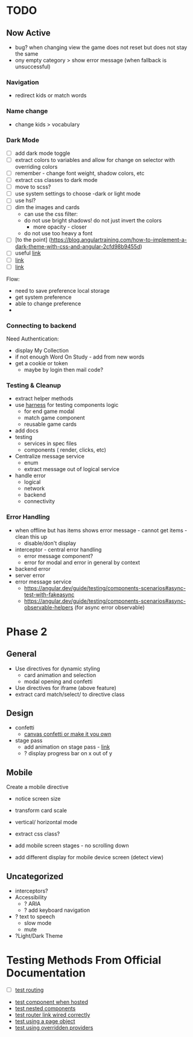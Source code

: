# TODO

## Now Active

- bug? when changing view the game does not reset but does not stay the same
- ony empty category > show error message (when fallback is unsuccessful)

### Navigation

- redirect kids or match words

### Name change

- change kids > vocabulary

### Dark Mode


- [ ] add dark mode toggle
- [ ] extract colors to variables and allow for change on selector with overriding colors
- [ ] remember - change font weight, shadow colors, etc
- [ ] extract css classes to dark mode
- [ ] move to scss?
- [ ] use system settings to choose -dark or light mode
- [ ] use hsl?
- [ ] dim the images and cards
  - can use the css filter:
  - do not use bright shadows! do not just invert the colors
    - more opacity - closer
  - do not use too heavy a font
- [ ] [to the point] (https://blog.angulartraining.com/how-to-implement-a-dark-theme-with-css-and-angular-2cfd98b9455d)
- [ ] useful [link](https://css-tricks.com/a-complete-guide-to-dark-mode-on-the-web/?utm_source=chatgpt.com#aa-handling-user-agent-styles)
- [ ] [link](https://css-tricks.com/dark-mode-and-variable-fonts/)
- [ ] [link](https://css-tricks.com/understanding-web-accessibility-color-contrast-guidelines-and-ratios/)

Flow:

- need to save preference local storage
- get system preference
- able to change preference
-

### Connecting to backend

Need Authentication:

- display My Collection
- if not enough Word On Study - add from new words
- get a cookie or token 
  - maybe by login then mail code?

### Testing & Cleanup

- extract helper methods
- use [harness](https://angular.dev/guide/testing/component-harnesses-overview) for testing components logic
  - for end game modal
  - match game component
  - reusable game cards
- add docs
- testing
  - services in spec files
  - components ( render, clicks, etc)
- Centralize message service
  - enum
  - extract message out of logical service
- handle error
  - logical
  - network
  - backend
  - connectivity

### Error Handling

- when offline but has items shows error message - cannot get items - clean this up
  - disable/don't display
- interceptor - central error handling
  - error message component?
  - error for modal and error in general by context
- backend error
- server error
- error message service
  - https://angular.dev/guide/testing/components-scenarios#async-test-with-fakeasync
  - https://angular.dev/guide/testing/components-scenarios#async-observable-helpers (for async error observable)

# Phase 2

## General

- Use directives for dynamic styling
  - card animation and selection
  - modal opening and confetti
- Use directives for iframe (above feature)
- extract card match/select/ to directive class

## Design

- confetti
  - [canvas confetti or make it you own](https://www.kirilv.com/canvas-confetti/)
- stage pass
  - add animation on stage pass - [link](https://material.angular.dev/components/progress-bar/overview)
  - ? display progress bar on x out of y

## Mobile

Create a mobile directive

- notice screen size
- transform card scale
- vertical/ horizontal mode
- extract css class?

- add mobile screen stages - no scrolling down
- add different display for mobile device screen  (detect view)

## Uncategorized

- interceptors?
- Accessibility
  - ? ARIA
  - ? add keyboard navigation
- ? text to speech
  - slow mode
  - mute
- ?Light/Dark Theme

# Testing Methods From Official Documentation

- [ ] [test routing](https://angular.dev/guide/testing/components-scenarios#routing-component)
- [test component when hosted](https://angular.dev/guide/testing/components-scenarios#component-inside-a-test-host)
- [test nested components](https://angular.dev/guide/testing/components-scenarios#nested-component-tests)
- [test router link wired correctly](https://angular.dev/guide/testing/components-scenarios#bydirective-and-injected-directives)
- [test using a page object](https://angular.dev/guide/testing/components-scenarios#use-a-page-object)
- [test using overridden providers](https://angular.dev/guide/testing/components-scenarios#override-component-providers)
